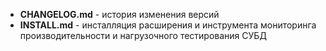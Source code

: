 - **CHANGELOG.md** - история изменения версий
- **INSTALL.md** - инсталляция расширения и инструмента мониторинга производительности и нагрузочного тестирования СУБД 
